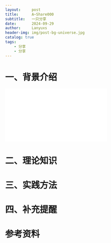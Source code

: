 ```yaml
---
layout:     post
title:      A~Share000
subtitle:   一只分享
date:       2024-09-29
author:     Lanyuxs
header-img: img/post-bg-universe.jpg
catalog: true
tags:
    - 分享
    - 分享
---
```


# 一、背景介绍

<iframe frameborder="no" border="0" marginwidth="0" marginheight="0" width="330" height="86" src="//music.163.com/outchain/player?type=2&amp;id={{ include.id }}&amp;auto=0&amp;height=66"></iframe>

<iframe frameborder="no" border="0" marginwidth="0" marginheight="0" width="330" height="86" src="//music.163.com/outchain/player?type=2&amp;id={{ include.id }}&amp;auto=0&amp;height=66"></iframe>

# 二、理论知识

# 三、实践方法

# 四、补充提醒

# 参考资料